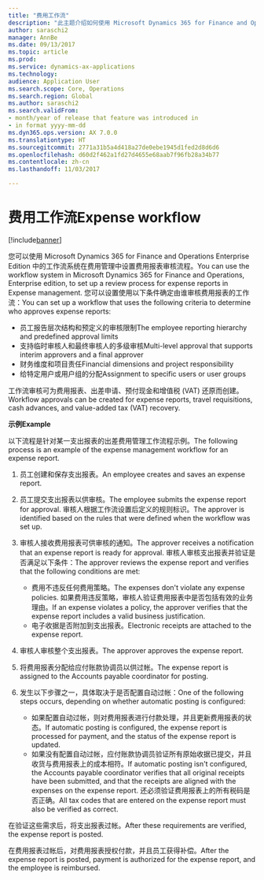 ```yaml
---
title: "费用工作流"
description: "此主题介绍如何使用 Microsoft Dynamics 365 for Finance and Operations Enterprise Edition 中的工作流系统在费用管理中设置费用报表审核流程。"
author: saraschi2
manager: AnnBe
ms.date: 09/13/2017
ms.topic: article
ms.prod: 
ms.service: dynamics-ax-applications
ms.technology: 
audience: Application User
ms.search.scope: Core, Operations
ms.search.region: Global
ms.author: saraschi2
ms.search.validFrom:
- month/year of release that feature was introduced in
- in format yyyy-mm-dd
ms.dyn365.ops.version: AX 7.0.0
ms.translationtype: HT
ms.sourcegitcommit: 2771a31b5a4d418a27de0ebe1945d1fed2d8d6d6
ms.openlocfilehash: d60d2f462a1fd27d4655e68aab7f96fb28a34b77
ms.contentlocale: zh-cn
ms.lasthandoff: 11/03/2017

---
```


# <a name="expense-workflow"></a><span data-ttu-id="1ca79-103">费用工作流</span><span class="sxs-lookup"><span data-stu-id="1ca79-103">Expense workflow</span></span>

[!include[banner](../includes/banner.md)]

<span data-ttu-id="1ca79-104">您可以使用 Microsoft Dynamics 365 for Finance and Operations Enterprise Edition 中的工作流系统在费用管理中设置费用报表审核流程。</span><span class="sxs-lookup"><span data-stu-id="1ca79-104">You can use the workflow system in Microsoft Dynamics 365 for Finance and Operations, Enterprise edition, to set up a review process for expense reports in Expense management.</span></span> <span data-ttu-id="1ca79-105">您可以设置使用以下条件确定由谁审核费用报表的工作流：</span><span class="sxs-lookup"><span data-stu-id="1ca79-105">You can set up a workflow that uses the following criteria to determine who approves expense reports:</span></span>

- <span data-ttu-id="1ca79-106">员工报告层次结构和预定义的审核限制</span><span class="sxs-lookup"><span data-stu-id="1ca79-106">The employee reporting hierarchy and predefined approval limits</span></span>
- <span data-ttu-id="1ca79-107">支持临时审核人和最终审核人的多级审核</span><span class="sxs-lookup"><span data-stu-id="1ca79-107">Multi-level approval that supports interim approvers and a final approver</span></span>
- <span data-ttu-id="1ca79-108">财务维度和项目责任</span><span class="sxs-lookup"><span data-stu-id="1ca79-108">Financial dimensions and project responsibility</span></span>
- <span data-ttu-id="1ca79-109">给特定用户或用户组的分配</span><span class="sxs-lookup"><span data-stu-id="1ca79-109">Assignment to specific users or user groups</span></span>

<span data-ttu-id="1ca79-110">工作流审核可为费用报表、出差申请、预付现金和增值税 (VAT) 还原而创建。</span><span class="sxs-lookup"><span data-stu-id="1ca79-110">Workflow approvals can be created for expense reports, travel requisitions, cash advances, and value-added tax (VAT) recovery.</span></span>

<span data-ttu-id="1ca79-111">**示例**</span><span class="sxs-lookup"><span data-stu-id="1ca79-111">**Example**</span></span>

<span data-ttu-id="1ca79-112">以下流程是针对某一支出报表的出差费用管理工作流程示例。</span><span class="sxs-lookup"><span data-stu-id="1ca79-112">The following process is an example of the expense management workflow for an expense report.</span></span>

1. <span data-ttu-id="1ca79-113">员工创建和保存支出报表。</span><span class="sxs-lookup"><span data-stu-id="1ca79-113">An employee creates and saves an expense report.</span></span>
2. <span data-ttu-id="1ca79-114">员工提交支出报表以供审核。</span><span class="sxs-lookup"><span data-stu-id="1ca79-114">The employee submits the expense report for approval.</span></span> <span data-ttu-id="1ca79-115">审核人根据工作流设置后定义的规则标识。</span><span class="sxs-lookup"><span data-stu-id="1ca79-115">The approver is identified based on the rules that were defined when the workflow was set up.</span></span>
3. <span data-ttu-id="1ca79-116">审核人接收费用报表可供审核的通知。</span><span class="sxs-lookup"><span data-stu-id="1ca79-116">The approver receives a notification that an expense report is ready for approval.</span></span> <span data-ttu-id="1ca79-117">审核人审核支出报表并验证是否满足以下条件：</span><span class="sxs-lookup"><span data-stu-id="1ca79-117">The approver reviews the expense report and verifies that the following conditions are met:</span></span>

    - <span data-ttu-id="1ca79-118">费用不违反任何费用策略。</span><span class="sxs-lookup"><span data-stu-id="1ca79-118">The expenses don't violate any expense policies.</span></span> <span data-ttu-id="1ca79-119">如果费用违反策略，审核人验证费用报表中是否包括有效的业务理由。</span><span class="sxs-lookup"><span data-stu-id="1ca79-119">If an expense violates a policy, the approver verifies that the expense report includes a valid business justification.</span></span>
    - <span data-ttu-id="1ca79-120">电子收据是否附加到支出报表。</span><span class="sxs-lookup"><span data-stu-id="1ca79-120">Electronic receipts are attached to the expense report.</span></span>

4. <span data-ttu-id="1ca79-121">审核人审核整个支出报表。</span><span class="sxs-lookup"><span data-stu-id="1ca79-121">The approver approves the expense report.</span></span>
5. <span data-ttu-id="1ca79-122">将费用报表分配给应付账款协调员以供过帐。</span><span class="sxs-lookup"><span data-stu-id="1ca79-122">The expense report is assigned to the Accounts payable coordinator for posting.</span></span>
6. <span data-ttu-id="1ca79-123">发生以下步骤之一，具体取决于是否配置自动过帐：</span><span class="sxs-lookup"><span data-stu-id="1ca79-123">One of the following steps occurs, depending on whether automatic posting is configured:</span></span>

    - <span data-ttu-id="1ca79-124">如果配置自动过帐，则对费用报表进行付款处理，并且更新费用报表的状态。</span><span class="sxs-lookup"><span data-stu-id="1ca79-124">If automatic posting is configured, the expense report is processed for payment, and the status of the expense report is updated.</span></span>
    - <span data-ttu-id="1ca79-125">如果没有配置自动过帐，应付账款协调员验证所有原始收据已提交，并且收货与费用报表上的成本相符。</span><span class="sxs-lookup"><span data-stu-id="1ca79-125">If automatic posting isn't configured, the Accounts payable coordinator verifies that all original receipts have been submitted, and that the receipts are aligned with the expenses on the expense report.</span></span> <span data-ttu-id="1ca79-126">还必须验证费用报表上的所有税码是否正确。</span><span class="sxs-lookup"><span data-stu-id="1ca79-126">All tax codes that are entered on the expense report must also be verified as correct.</span></span>

<span data-ttu-id="1ca79-127">在验证这些需求后，将支出报表过帐。</span><span class="sxs-lookup"><span data-stu-id="1ca79-127">After these requirements are verified, the expense report is posted.</span></span>

<span data-ttu-id="1ca79-128">在费用报表过帐后，对费用报表授权付款，并且员工获得补偿。</span><span class="sxs-lookup"><span data-stu-id="1ca79-128">After the expense report is posted, payment is authorized for the expense report, and the employee is reimbursed.</span></span>

